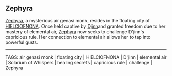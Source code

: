 ## Zephyra

[Zephyra](.md), a mysterious air genasi monk, resides in the floating city of [HIELCIOFNONA](../Places/HIELCIOFNONA.md). Once held captive by [Djinn](Djinn.md)and granted freedom due to her mastery of elemental air, [Zephyra](.md) now seeks to challenge D'jinn's capricious rule. Her connection to elemental air allows her to tap into powerful gusts.


---
TAGS: air genasi monk | floating city | HIELCIOFNONA | D'jinn | elemental air | Solarium of Whispers | healing secrets | capricious rule | challenge | Zephyra

